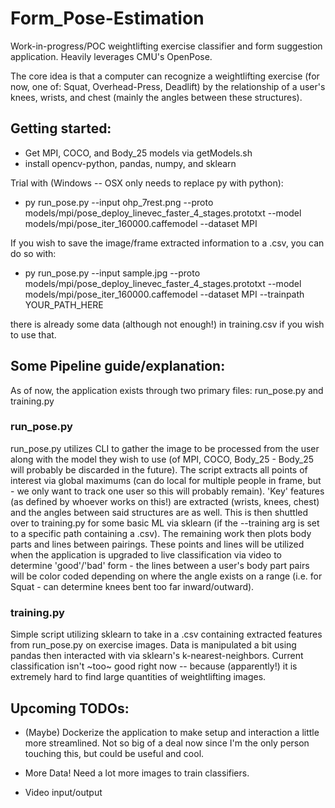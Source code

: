 # Form_Pose-Estimation
Work-in-progress/POC weightlifting exercise classifier and form suggestion application. Heavily leverages CMU's OpenPose.

The core idea is that a computer can recognize a weightlifting exercise (for now, one of: Squat, Overhead-Press, Deadlift) by the relationship of
a user's knees, wrists, and chest (mainly the angles between these structures). 

## Getting started:
- Get MPI, COCO, and Body_25 models via getModels.sh
- install opencv-python, pandas, numpy, and sklearn

Trial with (Windows -- OSX only needs to replace py with python):
- py run_pose.py --input ohp_7rest.png --proto models/mpi/pose_deploy_linevec_faster_4_stages.prototxt  --model models/mpi/pose_iter_160000.caffemodel --dataset MPI

If you wish to save the image/frame extracted information to a .csv, you can do so with:
- py run_pose.py --input sample.jpg --proto models/mpi/pose_deploy_linevec_faster_4_stages.prototxt  --model models/mpi/pose_iter_160000.caffemodel --dataset MPI --trainpath YOUR_PATH_HERE

there is already some data (although not enough!) in training.csv if you wish to use that.

## Some Pipeline guide/explanation:

As of now, the application exists through two primary files: run_pose.py and training.py
### run_pose.py
run_pose.py utilizes CLI to gather the image to be processed from the user along with the model they wish to use (of MPI, COCO, Body_25 - Body_25 will probably be discarded in the future).
The script extracts all points of interest via global maximums (can do local for multiple people in frame, but - we only want to track one user so this will probably remain).
'Key' features (as defined by whoever works on this!) are extracted (wrists, knees, chest) and the angles between said structures are as well. This is then shuttled over
to training.py for some basic ML via sklearn (if the --training arg is set to a specific path containing a .csv). The remaining work then plots body parts and lines between pairings.
These points and lines will be utilized when the application is upgraded to live classification via video to determine 'good'/'bad' form - the lines between a user's body part pairs
will be color coded depending on where the angle exists on a range (i.e. for Squat - can determine knees bent too far inward/outward).

### training.py
Simple script utilizing sklearn to take in a .csv containing extracted features from run_pose.py on exercise images. Data is manipulated a bit using pandas then interacted
with via sklearn's k-nearest-neighbors. Current classification isn't ~too~ good right now -- because (apparently!) it is extremely hard to find large quantities of
weightlifting images.

## Upcoming TODOs:

- (Maybe) Dockerize the application to make setup and interaction a little more streamlined. Not so big of a deal now since I'm the only person touching this, but could be
useful and cool.

- More Data! Need a lot more images to train classifiers.

- Video input/output



